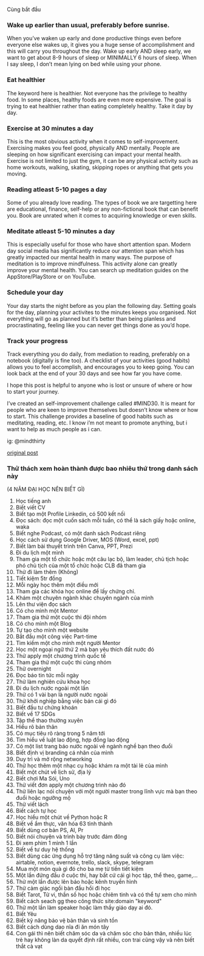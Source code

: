 Cùng bắt đầu

### Wake up earlier than usual, preferably before sunrise.

When you’ve waken up early and done productive things even before everyone else wakes up, it gives you a huge sense of accomplishment and this will carry you throughout the day. Wake up early AND sleep early, we want to get about 8-9 hours of sleep or MINIMALLY 6 hours of sleep. When I say sleep, I don’t mean lying on bed while using your phone.

### Eat healthier

The keyword here is healthier. Not everyone has the privilege to healthy food. In some places, healthy foods are even more expensive. The goal is trying to eat healthier rather than eating completely healthy. Take it day by day.

### Exercise at 30 minutes a day

This is the most obvious activity when it comes to self-improvement. Exercising makes you feel good, physically AND mentally. People are sleeping on how significant exercising can impact your mental health. Exercise is not limited to just the gym, it can be any physical activity such as home workouts, walking, skating, skipping ropes or anything that gets you moving.

### Reading atleast 5-10 pages a day

Some of you already love reading. The types of book we are targetting here are educational, finance, self-help or any non-fictional book that can benefit you. Book are unrated when it comes to acquiring knowledge or even skills.

### Meditate atleast 5-10 minutes a day

This is especially useful for those who have short attention span. Modern day social media has significantly reduce our attention span which has greatly impacted our mental health in many ways. The purpose of meditation is to improve mindfulness. This activity alone can greatly improve your mental health. You can search up meditation guides on the AppStore/PlayStore or on YouTube.

### Schedule your day

Your day starts the night before as you plan the following day. Setting goals for the day, planning your activites to the minutes keeps you organised. Not everything will go as planned but it’s better than being planless and procrastinating, feeling like you can never get things done as you’d hope.

### Track your progress

Track everything you do daily, from mediation to reading, preferably on a notebook (digitally is fine too). A checklist of your activities (good habits) allows you to feel accomplish, and encourages you to keep going. You can look back at the end of your 30 days and see how far you have come.

I hope this post is helpful to anyone who is lost or unsure of where or how to start your journey.

I’ve created an self-improvement challenge called #MIND30. It is meant for people who are keen to improve themselves but doesn’t know where or how to start. This challenge provides a baseline of good habits such as meditating, reading, etc. I know i’m not meant to promote anything, but i want to help as much people as i can. 

ig: @mindthirty

[original post](https://old.reddit.com/r/selfimprovement/comments/xosgb7/guide_to_selfimprovement_improve_yourself/)

### Thử thách xem hoàn thành được bao nhiêu thứ trong danh sách này
(4 NĂM ĐẠI HỌC NÊN BIẾT GÌ)

1) Học tiếng anh
2) Biết viết CV
3) Biết tạo một Profile Linkedin, có 500 kết nối
4) Đọc sách: đọc một cuốn sách mỗi tuần, có thể là sách giấy hoặc online, waka
5) Biết nghe Podcast, có một danh sách Podcast riêng
6) Học cách sử dụng Google Driver, MOS (Word, excel, ppt)
7) Biết làm bài thuyết trình trên Canva, PPT, Prezi
8) Đi du lịch một mình
9) Tham gia một tổ chức hoặc một câu lạc bộ, làm leader, chủ tịch hoặc phó chủ tịch của một tổ chức hoặc CLB đã tham gia
10) Thử đi làm thêm (Không)
11) Tiết kiệm 5tr đồng
12) Mỗi ngày học thêm một điều mới
13) Tham gia các khóa học online để lấy chứng chỉ.
14) Khám một chuyên ngành khác chuyên ngành của mình
15) Lên thư viện đọc sách
16) Có cho mình một Mentor
17) Tham gia thử một cuộc thi đội nhóm
18) Có cho mình một Blog
19) Tự tạo cho mình một website
20) Bắt đầu một công việc Part-time
21) Tìm kiếm một cho mình một người Mentor
22) Học một ngoại ngữ thứ 2 mà bạn yêu thích đất nước đó
23) Thử apply một chương trình quốc tế
24) Tham gia thử một cuộc thi cùng nhóm
25) Thử overnight
26) Đọc báo tin tức mỗi ngày
27) Thử làm nghiên cứu khoa học
28) Đi du lịch nước ngoài một lần
29) Thử có 1 vài bạn là người nước ngoài
30) Thử khởi nghiệp bằng việc bán cái gì đó
31) Biết đầu tư chứng khoán
32) Biết về 17 SDGs
33) Tập thể thao thường xuyên
34) Hiểu rõ bản thân
35) Có mục tiêu rõ ràng trong 5 năm tới
36) Tìm hiểu về luật lao động, hợp đồng lao động
37) Có một list trang báo nước ngoài về ngành nghề bạn theo đuổi
38) Biết định vị branding cá nhân của mình
39) Duy trì và mở rộng networking
40) Thử học thêm một nhạc cụ hoặc khám ra một tài lẻ của mình
41) Biết một chút về lịch sử, địa lý
42) Biết chơi Ma Sói, Uno
43) Thử viết đơn apply một chương trình nào đó
44) Thử liên lạc nói chuyện với một người master trong lĩnh vực mà bạn theo đuổi hoặc ngưỡng mộ
45) Thử viết lách
46) Biết cách tự học
47) Học hiểu một chút về Python hoặc R
48) Biết về ẩm thực, văn hóa 63 tỉnh thành
49) Biết dùng cơ bản PS, AI, Pr
50) Biết nói chuyện và trình bày trước đám đông
51) Đi xem phim 1 mình 1 lần
52) Biết về tư duy hệ thống
53) Biết dùng các ứng dụng hỗ trợ tăng năng suất và công cụ làm việc: airtable, notion, evernote, trello, slack, skype, telegram
54) Mua một món quà gì đó cho ba mẹ từ tiền tiết kiệm
55) Một lần đứng đầu ở cuộc thi, hay bất cứ cái gì học tập, thể theo, game,...
56) Thử một lần được lên báo hoặc kênh truyền hình
57) Thử cảm giác ngồi bàn đầu hồi đi học
58) Biết Tarot, Tử vi, thần số học hoặc chiêm tinh và có thể tự xem cho mình
59) Biết cách seach gg theo công thức site:domain "keyword"
60) Thử một lần làm speaker hoặc làm thầy giáo dạy ai đó.
61) Biết Yêu
62) Biết kỹ năng bảo vệ bản thân và sinh tồn
63) Biết cách dùng dao nĩa đi ăn món tây
64) Con gái thì nên biết chăm sóc da và chăm sóc cho bản thân, nhiều lúc trẻ hay không làn da quyết định rất nhiều, con trai cũng vậy và nên biết thắt cà vạt 